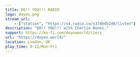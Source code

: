 ```yaml
---
title: DO!! YOU!!! RADIO
logo: doyou.png
stream_url:
    - ["station", "https://s4.radio.co/s374bdb2d0/listen"]
description: "DO!! YOU!!! with Charlie Bones."
support: https://ko-fi.com/doyouworld/tiers
url: "https://doyou.world/"
location: London, UK
play_time: 9-12/Mon-Fri
---
```

